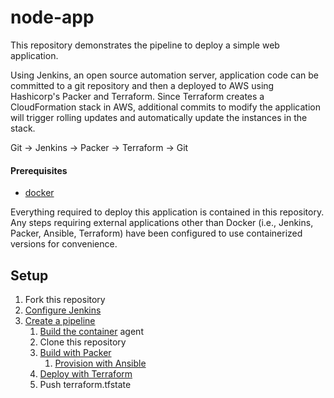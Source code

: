 # node-app

This repository demonstrates the pipeline to deploy a simple web application.

Using Jenkins, an open source automation server, application code can be committed to a git repository and then a deployed to AWS using Hashicorp's Packer and Terraform. Since Terraform creates a CloudFormation stack in AWS, additional commits to modify the application will trigger rolling updates and automatically update the instances in the stack.

Git -> Jenkins -> Packer -> Terraform -> Git

#### Prerequisites

- [docker](https://www.docker.com/)

Everything required to deploy this application is contained in this repository. Any steps requiring external applications other than Docker (i.e., Jenkins, Packer, Ansible, Terraform) have been configured to use containerized versions for convenience.

## Setup

1. Fork this repository
2. [Configure Jenkins](docs/jenkins.md)
3. [Create a pipeline](docs/pipeline.md)
    1. [Build the container](docs/container.md) agent
    2. Clone this repository
    3. [Build with Packer](docs/packer.md)
        1. [Provision with Ansible](docs/ansible.md)
    4. [Deploy with Terraform](docs/terraform.md)
    5. Push terraform.tfstate
